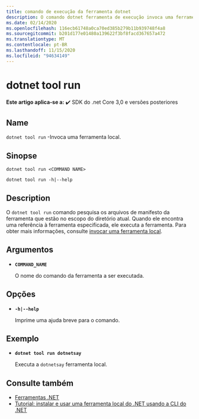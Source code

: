 ```yaml
---
title: comando de execução da ferramenta dotnet
description: O comando dotnet ferramenta de execução invoca uma ferramenta local.
ms.date: 02/14/2020
ms.openlocfilehash: 116ecb61748a0ca70ed385b279b11b939748f4a8
ms.sourcegitcommit: b201d177e01480a139622f3bf8facd367657a472
ms.translationtype: MT
ms.contentlocale: pt-BR
ms.lasthandoff: 11/15/2020
ms.locfileid: "94634149"
---
```

# <a name="dotnet-tool-run"></a>dotnet tool run

**Este artigo aplica-se a:** ✔️ SDK do .net Core 3,0 e versões posteriores

## <a name="name"></a>Name

`dotnet tool run` -Invoca uma ferramenta local.

## <a name="synopsis"></a>Sinopse

```dotnetcli
dotnet tool run <COMMAND NAME>

dotnet tool run -h|--help
```

## <a name="description"></a>Description

O `dotnet tool run` comando pesquisa os arquivos de manifesto da ferramenta que estão no escopo do diretório atual. Quando ele encontra uma referência à ferramenta especificada, ele executa a ferramenta. Para obter mais informações, consulte [invocar uma ferramenta local](global-tools.md#invoke-a-local-tool).

## <a name="arguments"></a>Argumentos

- **`COMMAND_NAME`**

  O nome do comando da ferramenta a ser executada.

## <a name="options"></a>Opções

- **`-h|--help`**

  Imprime uma ajuda breve para o comando.

## <a name="example"></a>Exemplo

- **`dotnet tool run dotnetsay`**

  Executa a `dotnetsay` ferramenta local.

## <a name="see-also"></a>Consulte também

- [Ferramentas .NET](global-tools.md)
- [Tutorial: instalar e usar uma ferramenta local do .NET usando a CLI do .NET](local-tools-how-to-use.md)
